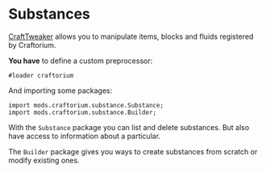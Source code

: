 # Substances

[CraftTweaker](https://www.curseforge.com/minecraft/mc-mods/crafttweaker) allows you to manipulate items, blocks and fluids registered by Craftorium.

**You have** to define a custom preprocessor:

```ZenScript
#loader craftorium
```

And importing some packages:

```ZenScript
import mods.craftorium.substance.Substance;
import mods.craftorium.substance.Builder;
```

With the `Substance` package you can list and delete substances. But also have access to information about a particular.

The `Builder` package gives you ways to create substances from scratch or modify existing ones.